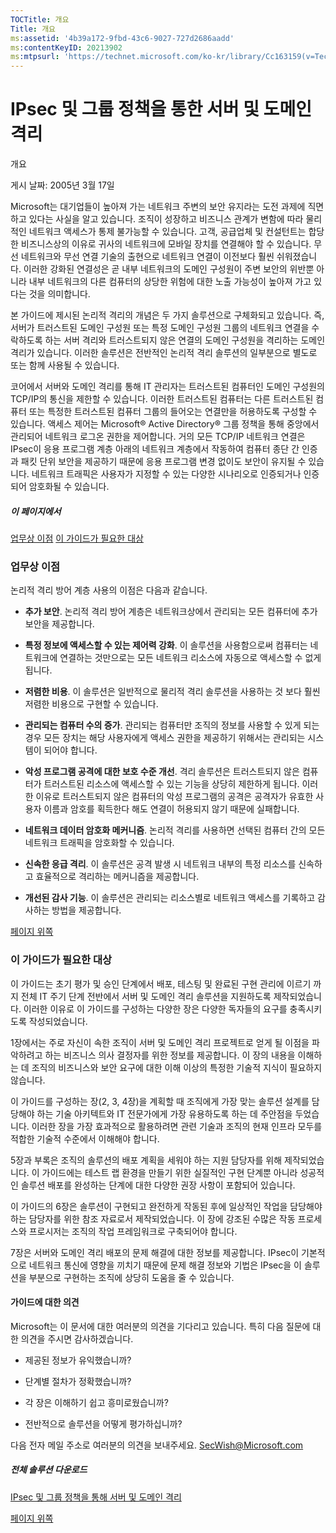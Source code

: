 ```yaml
---
TOCTitle: 개요
Title: 개요
ms:assetid: '4b39a172-9fbd-43c6-9027-727d2686aadd'
ms:contentKeyID: 20213902
ms:mtpsurl: 'https://technet.microsoft.com/ko-kr/library/Cc163159(v=TechNet.10)'
---
```


IPsec 및 그룹 정책을 통한 서버 및 도메인 격리
=============================================

개요

게시 날짜: 2005년 3월 17일

Microsoft는 대기업들이 높아져 가는 네트워크 주변의 보안 유지라는 도전 과제에 직면하고 있다는 사실을 알고 있습니다. 조직이 성장하고 비즈니스 관계가 변함에 따라 물리적인 네트워크 액세스가 통제 불가능할 수 있습니다. 고객, 공급업체 및 컨설턴트는 합당한 비즈니스상의 이유로 귀사의 네트워크에 모바일 장치를 연결해야 할 수 있습니다. 무선 네트워크와 무선 연결 기술의 출현으로 네트워크 연결이 이전보다 훨씬 쉬워졌습니다. 이러한 강화된 연결성은 곧 내부 네트워크의 도메인 구성원이 주변 보안의 위반뿐 아니라 내부 네트워크의 다른 컴퓨터의 상당한 위험에 대한 노출 가능성이 높아져 가고 있다는 것을 의미합니다.

본 가이드에 제시된 논리적 격리의 개념은 두 가지 솔루션으로 구체화되고 있습니다. 즉, 서버가 트러스트된 도메인 구성원 또는 특정 도메인 구성원 그룹의 네트워크 연결을 수락하도록 하는 서버 격리와 트러스트되지 않은 연결의 도메인 구성원을 격리하는 도메인 격리가 있습니다. 이러한 솔루션은 전반적인 논리적 격리 솔루션의 일부분으로 별도로 또는 함께 사용될 수 있습니다.

코어에서 서버와 도메인 격리를 통해 IT 관리자는 트러스트된 컴퓨터인 도메인 구성원의 TCP/IP의 통신을 제한할 수 있습니다. 이러한 트러스트된 컴퓨터는 다른 트러스트된 컴퓨터 또는 특정한 트러스트된 컴퓨터 그룹의 들어오는 연결만을 허용하도록 구성할 수 있습니다. 액세스 제어는 Microsoft® Active Directory® 그룹 정책을 통해 중앙에서 관리되어 네트워크 로그온 권한을 제어합니다. 거의 모든 TCP/IP 네트워크 연결은 IPsec이 응용 프로그램 계층 아래의 네트워크 계층에서 작동하여 컴퓨터 종단 간 인증과 패킷 단위 보안을 제공하기 때문에 응용 프로그램 변경 없이도 보안이 유지될 수 있습니다. 네트워크 트래픽은 사용자가 지정할 수 있는 다양한 시나리오로 인증되거나 인증되어 암호화될 수 있습니다.

##### 이 페이지에서

[](#ebaa)[업무상 이점](#ebaa)
[](#eaaa)[이 가이드가 필요한 대상](#eaaa)

### 업무상 이점

논리적 격리 방어 계층 사용의 이점은 다음과 같습니다.

-   **추가 보안**. 논리적 격리 방어 계층은 네트워크상에서 관리되는 모든 컴퓨터에 추가 보안을 제공합니다.

-   **특정 정보에 액세스할 수 있는 제어력 강화**. 이 솔루션을 사용함으로써 컴퓨터는 네트워크에 연결하는 것만으로는 모든 네트워크 리소스에 자동으로 액세스할 수 없게 됩니다.

-   **저렴한 비용**. 이 솔루션은 일반적으로 물리적 격리 솔루션을 사용하는 것 보다 훨씬 저렴한 비용으로 구현할 수 있습니다.

-   **관리되는 컴퓨터 수의 증가**. 관리되는 컴퓨터만 조직의 정보를 사용할 수 있게 되는 경우 모든 장치는 해당 사용자에게 액세스 권한을 제공하기 위해서는 관리되는 시스템이 되어야 합니다.

-   **악성 프로그램 공격에 대한 보호 수준 개선**. 격리 솔루션은 트러스트되지 않은 컴퓨터가 트러스트된 리소스에 액세스할 수 있는 기능을 상당히 제한하게 됩니다. 이러한 이유로 트러스트되지 않은 컴퓨터의 악성 프로그램의 공격은 공격자가 유효한 사용자 이름과 암호를 획득한다 해도 연결이 허용되지 않기 때문에 실패합니다.

-   **네트워크 데이터 암호화 메커니즘**. 논리적 격리를 사용하면 선택된 컴퓨터 간의 모든 네트워크 트래픽을 암호화할 수 있습니다.

-   **신속한 응급 격리**. 이 솔루션은 공격 발생 시 네트워크 내부의 특정 리소스를 신속하고 효율적으로 격리하는 메커니즘을 제공합니다.

-   **개선된 감사 기능**. 이 솔루션은 관리되는 리소스별로 네트워크 액세스를 기록하고 감사하는 방법을 제공합니다.

[](#mainsection)[페이지 위쪽](#mainsection)

### 이 가이드가 필요한 대상

이 가이드는 초기 평가 및 승인 단계에서 배포, 테스팅 및 완료된 구현 관리에 이르기 까지 전체 IT 주기 단계 전반에서 서버 및 도메인 격리 솔루션을 지원하도록 제작되었습니다. 이러한 이유로 이 가이드를 구성하는 다양한 장은 다양한 독자들의 요구를 충족시키도록 작성되었습니다.

1장에서는 주로 자신이 속한 조직이 서버 및 도메인 격리 프로젝트로 얻게 될 이점을 파악하려고 하는 비즈니스 의사 결정자를 위한 정보를 제공합니다. 이 장의 내용을 이해하는 데 조직의 비즈니스와 보안 요구에 대한 이해 이상의 특정한 기술적 지식이 필요하지 않습니다.

이 가이드를 구성하는 장(2, 3, 4장)을 계획할 때 조직에게 가장 맞는 솔루션 설계를 담당해야 하는 기술 아키텍트와 IT 전문가에게 가장 유용하도록 하는 데 주안점을 두었습니다. 이러한 장을 가장 효과적으로 활용하려면 관련 기술과 조직의 현재 인프라 모두를 적합한 기술적 수준에서 이해해야 합니다.

5장과 부록은 조직의 솔루션의 배포 계획을 세워야 하는 지원 담당자를 위해 제작되었습니다. 이 가이드에는 테스트 랩 환경을 만들기 위한 실질적인 구현 단계뿐 아니라 성공적인 솔루션 배포를 완성하는 단계에 대한 다양한 권장 사항이 포함되어 있습니다.

이 가이드의 6장은 솔루션이 구현되고 완전하게 작동된 후에 일상적인 작업을 담당해야 하는 담당자를 위한 참조 자료로서 제작되었습니다. 이 장에 강조된 수많은 작동 프로세스와 프로시저는 조직의 작업 프레임워크로 구축되어야 합니다.

7장은 서버와 도메인 격리 배포의 문제 해결에 대한 정보를 제공합니다. IPsec이 기본적으로 네트워크 통신에 영향을 끼치기 때문에 문제 해결 정보와 기법은 IPsec을 이 솔루션을 부분으로 구현하는 조직에 상당히 도움을 줄 수 있습니다.

#### 가이드에 대한 의견

Microsoft는 이 문서에 대한 여러분의 의견을 기다리고 있습니다. 특히 다음 질문에 대한 의견을 주시면 감사하겠습니다.

-   제공된 정보가 유익했습니까?

-   단계별 절차가 정확했습니까?

-   각 장은 이해하기 쉽고 흥미로웠습니까?

-   전반적으로 솔루션을 어떻게 평가하십니까?

다음 전자 메일 주소로 여러분의 의견을 보내주세요. [SecWish@Microsoft.com](mailto:secwish@microsoft.com?subject=feedback%20re:%20microsoft%20solution%20for%20secure%20wireless%20lans)

##### 전체 솔루션 다운로드

[IPsec 및 그룹 정책을 통해 서버 및 도메인 격리](http://go.microsoft.com/fwlink/?linkid=33947)

[](#mainsection)[페이지 위쪽](#mainsection)

